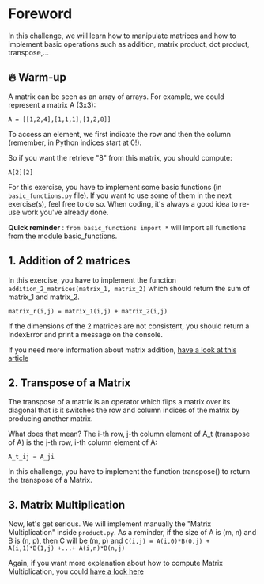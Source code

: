 # Foreword
In this challenge, we will learn how to manipulate matrices and how to implement basic operations such as addition, matrix product, dot product, transpose,...

## 🔥 Warm-up

A matrix can be seen as an array of arrays. For example, we could represent a matrix A (3x3):

`
A = [[1,2,4],[1,1,1],[1,2,8]]
`

To access an element, we first indicate the row and then the column (remember, in Python indices start at 0!).

So if you want the retrieve "8" from this matrix, you should compute:

`A[2][2]`

For this exercise, you have to implement some basic functions (in `basic_functions.py` file). If you want to use some of them in the next exercise(s), feel free to do so. When coding, it's always a good idea to re-use work you've already done.

**Quick reminder** : `from basic_functions import *` will import all functions from the module basic_functions.

## 1. Addition of 2 matrices
In this exercise, you have to implement the function `addition_2_matrices(matrix_1, matrix_2)` which should return the sum of matrix_1 and matrix_2.

`
matrix_r(i,j) = matrix_1(i,j) + matrix_2(i,j)
`

If the dimensions of the 2 matrices are not consistent, you should return a IndexError and print a message on the console.

If you need more information about matrix addition, [have a look at this article](https://en.wikipedia.org/wiki/Matrix_addition)

## 2. Transpose of a Matrix
The transpose of a matrix is an operator which flips a matrix over its diagonal that is it switches the row and column indices of the matrix by producing another matrix.

What does that mean? The i-th row, j-th column element of A_t (transpose of A) is the j-th row, i-th column element of A:

`A_t_ij = A_ji`

In this challenge, you have to implement the function transpose() to return the transpose of a Matrix.

## 3. Matrix Multiplication
Now, let's get serious. We will implement manually the "Matrix Multiplication" inside `product.py`. As a reminder, if the size of A is (m, n) and B is (n, p), then C will be (m, p) and
`C(i,j) = A(i,0)*B(0,j) + A(i,1)*B(1,j) +...+ A(i,n)*B(n,j)`

Again, if you want more explanation about how to compute Matrix Multiplication, you could [have a look here](https://en.wikipedia.org/wiki/Matrix_multiplication)
